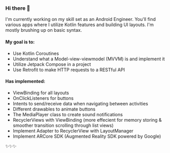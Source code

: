 ### Hi there 🌸 

I'm currently working on my skill set as an Android Engineer. You'll find various apps where I utilize Kotlin features and building UI layouts. I'm mostly brushing up on basic syntax. 

#### My goal is to:

- Use Kotlin Coroutines
- Understand what a Model-view-viewmodel (MVVM) is and implement it
- Utilize Jetpack Compose in a project
- Use Retrofit to make HTTP requests to a RESTful API


#### Has implemented: 
- ViewBinding for all layouts
- OnClickListeners for buttons
- Intents to send/receive data when navigating between activities
- Different drawables to animate buttons
- The MediaPlayer class to create sound notifications
- RecyclerViews with ViewBinding (more effecient for memory storing & smoother transition scrolling through list views)
- Implement Adapter to RecyclerView with LayoutManager
- Implement ARCore SDK (Augmented Reality SDK powered by Google)


✨✨✨


<!--
**lamalice/lamalice** is a ✨ _special_ ✨ repository because its `README.md` (this file) appears on your GitHub profile.

Here are some ideas to get you started:

- 🔭 I’m currently working on ...
- 🌱 I’m currently learning ...
- 👯 I’m looking to collaborate on ...
- 🤔 I’m looking for help with ...
- 💬 Ask me about ...
- 📫 How to reach me: ...
- 😄 Pronouns: ...
- ⚡ Fun fact: ...
-->
